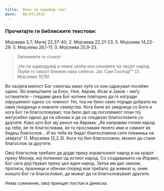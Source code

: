 ```yaml
---
title:  План за подобар свет
date:   06/07/2019
---
```


### Прочитајте ги библиските текстови:
Мојсеева 3,7; Матеј 22,37-40; 2. Мојсеева 22,21-23; 5. Мојсеева 14,22-29; 5. Мојсеева 26,1-11; 3. Мојсеева 25,9-23.

> <p>Запомнете го стихот</p>
> „Не се одмаздувај и немај злоба кон синовите на твојот народ. Љуби го својот ближен како себеси. Јас Сум Господ!’“ (3. Мојсеева 19,18)

Во својата милост Бог секогаш имал луѓе со кои одржувал посебен однос. Во извештаите за Енох, Ное, Аврам, Исак и Јаков – меѓу останатите – гледаме дека Бог копнее повторно да го изгради нарушениот однос со човекот. Но, тоа не било само поради добрата на овие поединци и нивните семејства. Кога биле во заедница со Бога и кога Бог ги благословувал, тоа било дел од поголемиот план тој меѓусебен однос да се обнови и да се споделат благословите со другите. Како што Бог му рекол на Аврама: „Ќе направам голем народ од тебе, ќе те благословам, ќе го прославам твоето име и самиот ќе бидеш благослов... И во тебе ќе бидат благословени сите племиња на земјата“ (1. Мојсеева 12,2.3). Кога тој бил благословен, можел да стане благослов за другите.

Овој благослов требало да дојде преку израелскиот народ и на крајот преку Месија, кој потекнал од истиот народ. Со создавањето на Израел, Бог сега дејствувал преку цел еден народ. Затоа им дал закони, прописи, празници и обичаи според кои требало да живеат и, оние коишто Бог ги благословил, да можат да ги благословуваат другите.

Нема сомнение, овој принцип постои и денеска.
